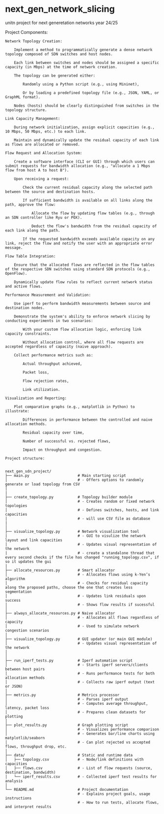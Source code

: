 # next_gen_network_slicing
unitn project for next generetation networks year 24/25

Project Components:

    Network Topology Creation:

        Implement a method to programmatically generate a dense network topology composed of SDN switches and host nodes.

        Each link between switches and nodes should be assigned a specific capacity (in Mbps) at the time of network creation.

        The topology can be generated either:

            Randomly using a Python script (e.g., using Mininet),

            Or by loading a predefined topology file (e.g., JSON, YAML, or GraphML format).

        Nodes (hosts) should be clearly distinguished from switches in the topology structure.

    Link Capacity Management:

        During network initialization, assign explicit capacities (e.g., 10 Mbps, 50 Mbps, etc.) to each link.

        Maintain and dynamically update the residual capacity of each link as flows are allocated or removed.

    Flow Request and Allocation System:

        Create a software interface (CLI or GUI) through which users can submit requests for bandwidth allocation (e.g., "allocate a 1 Mbps flow from host A to host B").

        Upon receiving a request:

            Check the current residual capacity along the selected path between the source and destination hosts.

            If sufficient bandwidth is available on all links along the path, approve the flow:

                Allocate the flow by updating flow tables (e.g., through an SDN controller like Ryu or POX).

                Deduct the flow's bandwidth from the residual capacity of each link along the path.

            If the requested bandwidth exceeds available capacity on any link, reject the flow and notify the user with an appropriate error message.

    Flow Table Integration:

        Ensure that the allocated flows are reflected in the flow tables of the respective SDN switches using standard SDN protocols (e.g., OpenFlow).

        Dynamically update flow rules to reflect current network status and active flows.

    Performance Measurement and Validation:

        Use iperf to perform bandwidth measurements between source and destination nodes.

        Demonstrate the system's ability to enforce network slicing by conducting experiments in two scenarios:

            With your custom flow allocation logic, enforcing link capacity constraints.

            Without allocation control, where all flow requests are accepted regardless of capacity (naive approach).

        Collect performance metrics such as:

            Actual throughput achieved,

            Packet loss,

            Flow rejection rates,

            Link utilization.

    Visualization and Reporting:

        Plot comparative graphs (e.g., matplotlib in Python) to illustrate:

            Differences in performance between the controlled and naive allocation methods.

            Residual capacity over time,

            Number of successful vs. rejected flows,

            Impact on throughput and congestion.


```text
Project structure:


next_gen_sdn_project/
├── main.py                      # Main starting script
│                                # - Offers options to randomly generate or load topology from CSV
│
|
├── create_topology.py           # Topology builder module
│                                # - Creates random or fixed network topologies
│                                # - Defines switches, hosts, and link capacities
│                                # - will use CSV file as database
|
│
├── visualize_topology.py        # Network visualization tool
|                                # - GUI to visulize the network layout and link capacities                               
│                                # - Updates visual representation of the network
|                                # - create a standalone thread that every second checks if the file has changed "running_topology.csv", if so it updates the gui
|
├── allocate_resources.py        # Smart allocator
│                                # - Allocates flows using k-Yen’s algorithm
│                                # - Checks for residual capacity along the proposed paths, choose the one that creates less segmentation
│                                # - Updates link residuals upon success
│                                # - Shows flow results if sucessful
│
├── always_allocate_resources.py # Naive allocator
│                                # - Allocates all flows regardless of capacity
│                                # - Used to simulate network congestion scenarios
│
├── visualize_topology.py        # GUI updater (or main GUI module)
│                                # - Updates visual representation of the network
│                                
│
├── run_iperf_tests.py           # Iperf automation script
│                                # - Starts iperf servers/clients between host pairs
│                                # - Runs performance tests for both allocation methods
│                                # - Collects raw iperf output (text or JSON)
│
├── metrics.py                   # Metrics processor
│                                # - Parses iperf output
│                                # - Computes average throughput, latency, packet loss
│                                # - Prepares clean datasets for plotting
│
├── plot_results.py              # Graph plotting script
│                                # - Visualizes performance comparison
│                                # - Generates bar/line charts using matplotlib/seaborn
│                                # - Can plot rejected vs accepted flows, throughput drop, etc.
│
├── data/                        # Static and runtime data
│   ├── topology.csv             # - Node/link definitions with capacities
│   ├── flows.csv                # - List of flow requests (source, destination, bandwidth)
│   └── iperf_results.csv        # - Collected iperf test results for analysis
│
└── README.md                    # Project documentation
                                 # - Explains project goals, usage instructions
                                 # - How to run tests, allocate flows, and interpret results
```
